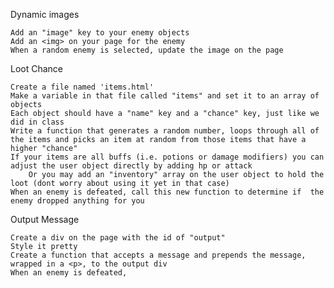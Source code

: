 Dynamic images

    Add an "image" key to your enemy objects
    Add an <img> on your page for the enemy
    When a random enemy is selected, update the image on the page

 

Loot Chance

    Create a file named 'items.html'
    Make a variable in that file called "items" and set it to an array of objects
    Each object should have a "name" key and a "chance" key, just like we did in class
    Write a function that generates a random number, loops through all of the items and picks an item at random from those items that have a higher "chance"
    If your items are all buffs (i.e. potions or damage modifiers) you can adjust the user object directly by adding hp or attack
        Or you may add an "inventory" array on the user object to hold the loot (dont worry about using it yet in that case)
    When an enemy is defeated, call this new function to determine if  the enemy dropped anything for you

 

Output Message

    Create a div on the page with the id of "output"
    Style it pretty
    Create a function that accepts a message and prepends the message, wrapped in a <p>, to the output div 
    When an enemy is defeated, 